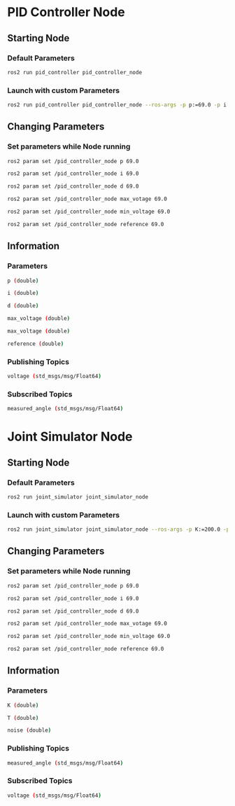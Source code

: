 # PID Controller Node

## Starting Node

### Default Parameters 

```bash
ros2 run pid_controller pid_controller_node
```

### Launch with custom Parameters

```bash
ros2 run pid_controller pid_controller_node --ros-args -p p:=69.0 -p i:=69.0 -p d:=69.0 -p reference:=69.0
```

## Changing Parameters

### Set parameters while Node running

```bash
ros2 param set /pid_controller_node p 69.0
```

```bash
ros2 param set /pid_controller_node i 69.0
```

```bash
ros2 param set /pid_controller_node d 69.0
```

```bash
ros2 param set /pid_controller_node max_votage 69.0
```

```bash
ros2 param set /pid_controller_node min_voltage 69.0
```

```bash
ros2 param set /pid_controller_node reference 69.0
```

## Information

### Parameters

```bash
p (double)
```

```bash
i (double)
```

```bash
d (double)
```

```bash
max_voltage (double)
```

```bash
max_voltage (double)
```

```bash
reference (double)
```

### Publishing Topics

```bash
voltage (std_msgs/msg/Float64)
```

### Subscribed Topics

```bash
measured_angle (std_msgs/msg/Float64)
```

# Joint Simulator Node

## Starting Node

### Default Parameters 

```bash
ros2 run joint_simulator joint_simulator_node
```

### Launch with custom Parameters

```bash
ros2 run joint_simulator joint_simulator_node --ros-args -p K:=200.0 -p T:=0.2 -p noise:=0.1
```

## Changing Parameters

### Set parameters while Node running

```bash
ros2 param set /pid_controller_node p 69.0
```

```bash
ros2 param set /pid_controller_node i 69.0
```

```bash
ros2 param set /pid_controller_node d 69.0
```

```bash
ros2 param set /pid_controller_node max_votage 69.0
```

```bash
ros2 param set /pid_controller_node min_voltage 69.0
```

```bash
ros2 param set /pid_controller_node reference 69.0
```

## Information

### Parameters

```bash
K (double)
```

```bash
T (double)
```

```bash
noise (double)
```


### Publishing Topics

```bash
measured_angle (std_msgs/msg/Float64)
```

### Subscribed Topics

```bash
voltage (std_msgs/msg/Float64)
```
